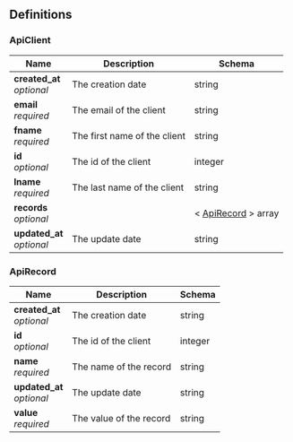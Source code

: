 
<a name="definitions"></a>
## Definitions

<a name="apiclient"></a>
### ApiClient

|Name|Description|Schema|
|---|---|---|
|**created_at**  <br>*optional*|The creation date|string|
|**email**  <br>*required*|The email of the client|string|
|**fname**  <br>*required*|The first name of the client|string|
|**id**  <br>*optional*|The id of the client|integer|
|**lname**  <br>*required*|The last name of the client|string|
|**records**  <br>*optional*||< [ApiRecord](#apirecord) > array|
|**updated_at**  <br>*optional*|The update date|string|


<a name="apirecord"></a>
### ApiRecord

|Name|Description|Schema|
|---|---|---|
|**created_at**  <br>*optional*|The creation date|string|
|**id**  <br>*optional*|The id of the client|integer|
|**name**  <br>*required*|The name of the record|string|
|**updated_at**  <br>*optional*|The update date|string|
|**value**  <br>*required*|The value of the record|string|



